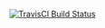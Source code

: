 [![TravisCI Build Status](https://travis-ci.org/mgrabovsky/smallnum.svg)](https://travis-ci.org/mgrabovsky/smallnum)

